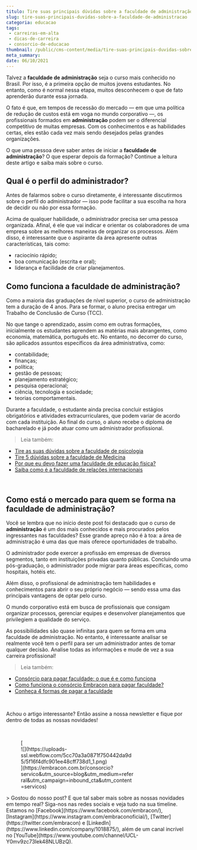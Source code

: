 ```yaml
---
titulo: Tire suas principais dúvidas sobre a faculdade de administração
slug: tire-suas-principais-duvidas-sobre-a-faculdade-de-administracao
categoria: educacao
tags:
 - carreiras-em-alta
 - dicas-de-carreira
 - consorcio-de-educacao
thumbnail: /public/cms-content/media/tire-suas-principais-duvidas-sobre-a-faculdade-de-administracao.jpeg
meta_summary: 
date: 06/10/2021
---
```

Talvez a **faculdade de administração** seja o curso mais conhecido no Brasil. Por isso, é a primeira opção de muitos jovens estudantes. No entanto, como é normal nessa etapa, muitos desconhecem o que de fato aprenderão durante essa jornada.

O fato é que, em tempos de recessão do mercado — em que uma política de redução de custos está em voga no mundo corporativo —, os profissionais formados em **administração** podem ser o diferencial competitivo de muitas empresas. Com os conhecimentos e as habilidades certas, eles estão cada vez mais sendo desejados pelas grandes organizações.

O que uma pessoa deve saber antes de iniciar a **faculdade de administração**? O que esperar depois da formação? Continue a leitura deste artigo e saiba mais sobre o curso.

Qual é o perfil do administrador?
---------------------------------

Antes de falarmos sobre o curso diretamente, é interessante discutirmos sobre o perfil do administrador — isso pode facilitar a sua escolha na hora de decidir ou não por essa formação.

Acima de qualquer habilidade, o administrador precisa ser uma pessoa organizada. Afinal, é ele que vai indicar e orientar os colaboradores de uma empresa sobre as melhores maneiras de organizar os processos. Além disso, é interessante que o aspirante da área apresente outras características, tais como:

- raciocínio rápido;
- boa comunicação (escrita e oral);
- liderança e facilidade de criar planejamentos.

Como funciona a faculdade de administração?
-------------------------------------------

Como a maioria das graduações de nível superior, o curso de administração tem a duração de 4 anos. Para se formar, o aluno precisa entregar um Trabalho de Conclusão de Curso (TCC).

No que tange o aprendizado, assim como em outras formações, inicialmente os estudantes aprendem as matérias mais abrangentes, como economia, matemática, português etc. No entanto, no decorrer do curso, são aplicados assuntos específicos da área administrativa, como:

- contabilidade;
- finanças;
- política;
- gestão de pessoas;
- planejamento estratégico;
- pesquisa operacional;
- ciência, tecnologia e sociedade;
- teorias comportamentais.

Durante a faculdade, o estudante ainda precisa concluir estágios obrigatórios e atividades extracurriculares, que podem variar de acordo com cada instituição. Ao final do curso, o aluno recebe o diploma de bacharelado e já pode atuar como um administrador profissional.

> Leia também:

- [Tire as suas dúvidas sobre a faculdade de psicologia](https://www.embracon.com.br/blog/tire-as-suas-duvidas-sobre-a-faculdade-de-psicologia)
- [Tire 5 dúvidas sobre a faculdade de Medicina](https://www.embracon.com.br/blog/tire-5-duvidas-sobre-a-faculdade-de-medicina)
- [Por que eu devo fazer uma faculdade de educação física?](https://www.embracon.com.br/blog/por-que-eu-devo-fazer-uma-faculdade-de-educacao-fisica)
- [Saiba como é a faculdade de relações internacionais](https://www.embracon.com.br/blog/saiba-como-e-a-faculdade-de-relacoes-internacionais)

‍

Como está o mercado para quem se forma na faculdade de administração?
---------------------------------------------------------------------

Você se lembra que no início deste post foi destacado que o curso de **administração** é um dos mais conhecidos e mais procurados pelos ingressantes nas faculdades? Esse grande apreço não é à toa: a área de administração é uma das que mais oferece oportunidades de trabalho.

O administrador pode exercer a profissão em empresas de diversos segmentos, tanto em instituições privadas quanto públicas. Concluindo uma pós-graduação, o administrador pode migrar para áreas específicas, como hospitais, hotéis etc.

Além disso, o profissional de administração tem habilidades e conhecimentos para abrir o seu próprio negócio — sendo essa uma das principais vantagens de optar pelo curso.

O mundo corporativo está em busca de profissionais que consigam organizar processos, gerenciar equipes e desenvolver planejamentos que privilegiem a qualidade do serviço.

As possibilidades são quase infinitas para quem se forma em uma faculdade de administração. No entanto, é interessante analisar se realmente você tem o perfil para ser um administrador antes de tomar qualquer decisão. Analise todas as informações e mude de vez a sua carreira profissional!

> Leia também:

- [Consórcio para pagar faculdade: o que é e como funciona](https://www.embracon.com.br/blog/consorcio-embracon-para-pagar-faculdade)
- [Como funciona o consórcio Embracon para pagar faculdade?](https://www.embracon.com.br/blog/como-funciona-o-consorcio-embracon-para-pagar-faculdade)
- [Conheça 4 formas de pagar a faculdade](https://www.embracon.com.br/blog/conheca-4-formas-de-pagar-a-faculdade)

‍

Achou o artigo interessante? Então assine a nossa newsletter e fique por dentro de todas as nossas novidades!

‍

<figure class="w-richtext-figure-type-image w-richtext-align-center" style="max-width:310px">[<div>![](https://uploads-ssl.webflow.com/5cc70a3a0871f750442da9d5/5f16f4dfc901ee48cff738d1_1.png)</div>](https://embracon.com.br/consorcio?servico&utm_source=blog&utm_medium=referral&utm_campaign=inbound_cta&utm_content=servicos)</figure>> Gostou do nosso post? E que tal saber mais sobre as nossas novidades em tempo real? Siga-nos nas redes sociais e veja tudo na sua timeline. Estamos no [Facebook](https://www.facebook.com/embracon/), [Instagram](https://www.instagram.com/embraconoficial/), [Twitter](https://twitter.com/embracon) e [LinkedIn](https://www.linkedin.com/company/1018875/), além de um canal incrível no [YouTube](https://www.youtube.com/channel/UCL-Y0mv9zc73Iek48NLUBzQ).

‍
